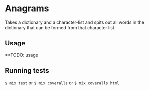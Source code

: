# Anagrams

Takes a dictionary and a character-list and spits out all words in the dictionary that can be formed from that character list.

## Usage

**TODO: usage

## Running tests

`$ mix test` or `$ mix coveralls` or `$ mix coveralls.html`
